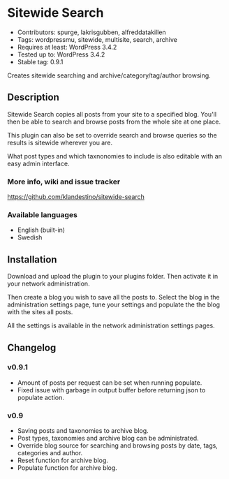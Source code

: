 Sitewide Search
===============

* Contributors: spurge, lakrisgubben, alfreddatakillen
* Tags: wordpressmu, sitewide, multisite, search, archive
* Requires at least: WordPress 3.4.2
* Tested up to: WordPress 3.4.2
* Stable tag: 0.9.1

Creates sitewide searching and archive/category/tag/author browsing.

Description
-----------

Sitewide Search copies all posts from your site to a specified blog. You'll then be able to search and browse posts from the whole site at one place.

This plugin can also be set to override search and browse queries so the results is sitewide wherever you are.

What post types and which taxnonomies to include is also editable with an easy admin interface.

### More info, wiki and issue tracker

https://github.com/klandestino/sitewide-search

### Available languages

* English (built-in)
* Swedish

Installation
------------

Download and upload the plugin to your plugins folder. Then activate it in your network administration.

Then create a blog you wish to save all the posts to. Select the blog in the administration settings page, tune your settings and populate the the blog with the sites all posts.

All the settings is available in the network administration settings pages.

Changelog
---------

### v0.9.1

* Amount of posts per request can be set when running populate.
* Fixed issue with garbage in output buffer before returning json to populate action.

### v0.9

* Saving posts and taxonomies to archive blog.
* Post types, taxonomies and archive blog can be administrated.
* Override blog source for searching and browsing posts by date, tags, categories and author.
* Reset function for archive blog.
* Populate function for archive blog.
